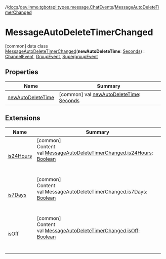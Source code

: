 //[docs](../../../index.md)/[dev.inmo.tgbotapi.types.message.ChatEvents](../index.md)/[MessageAutoDeleteTimerChanged](index.md)



# MessageAutoDeleteTimerChanged  
 [common] data class [MessageAutoDeleteTimerChanged](index.md)(**newAutoDeleteTime**: [Seconds](../../dev.inmo.tgbotapi.types/index.md#%5Bdev.inmo.tgbotapi.types%2FSeconds%2F%2F%2FPointingToDeclaration%2F%5D%2FClasslikes%2F625018081)) : [ChannelEvent](../../dev.inmo.tgbotapi.types.message.ChatEvents.abstracts/-channel-event/index.md), [GroupEvent](../../dev.inmo.tgbotapi.types.message.ChatEvents.abstracts/-group-event/index.md), [SupergroupEvent](../../dev.inmo.tgbotapi.types.message.ChatEvents.abstracts/-supergroup-event/index.md)   


## Properties  
  
|  Name |  Summary | 
|---|---|
| <a name="dev.inmo.tgbotapi.types.message.ChatEvents/MessageAutoDeleteTimerChanged/newAutoDeleteTime/#/PointingToDeclaration/"></a>[newAutoDeleteTime](new-auto-delete-time.md)| <a name="dev.inmo.tgbotapi.types.message.ChatEvents/MessageAutoDeleteTimerChanged/newAutoDeleteTime/#/PointingToDeclaration/"></a> [common] val [newAutoDeleteTime](new-auto-delete-time.md): [Seconds](../../dev.inmo.tgbotapi.types/index.md#%5Bdev.inmo.tgbotapi.types%2FSeconds%2F%2F%2FPointingToDeclaration%2F%5D%2FClasslikes%2F625018081)   <br>|


## Extensions  
  
|  Name |  Summary | 
|---|---|
| <a name="dev.inmo.tgbotapi.types.message.ChatEvents//is24Hours/dev.inmo.tgbotapi.types.message.ChatEvents.MessageAutoDeleteTimerChanged#/PointingToDeclaration/"></a>[is24Hours](../is24-hours.md)| <a name="dev.inmo.tgbotapi.types.message.ChatEvents//is24Hours/dev.inmo.tgbotapi.types.message.ChatEvents.MessageAutoDeleteTimerChanged#/PointingToDeclaration/"></a>[common]  <br>Content  <br>val [MessageAutoDeleteTimerChanged](index.md).[is24Hours](../is24-hours.md): [Boolean](https://kotlinlang.org/api/latest/jvm/stdlib/kotlin/-boolean/index.html)  <br><br><br>|
| <a name="dev.inmo.tgbotapi.types.message.ChatEvents//is7Days/dev.inmo.tgbotapi.types.message.ChatEvents.MessageAutoDeleteTimerChanged#/PointingToDeclaration/"></a>[is7Days](../is7-days.md)| <a name="dev.inmo.tgbotapi.types.message.ChatEvents//is7Days/dev.inmo.tgbotapi.types.message.ChatEvents.MessageAutoDeleteTimerChanged#/PointingToDeclaration/"></a>[common]  <br>Content  <br>val [MessageAutoDeleteTimerChanged](index.md).[is7Days](../is7-days.md): [Boolean](https://kotlinlang.org/api/latest/jvm/stdlib/kotlin/-boolean/index.html)  <br><br><br>|
| <a name="dev.inmo.tgbotapi.types.message.ChatEvents//isOff/dev.inmo.tgbotapi.types.message.ChatEvents.MessageAutoDeleteTimerChanged#/PointingToDeclaration/"></a>[isOff](../is-off.md)| <a name="dev.inmo.tgbotapi.types.message.ChatEvents//isOff/dev.inmo.tgbotapi.types.message.ChatEvents.MessageAutoDeleteTimerChanged#/PointingToDeclaration/"></a>[common]  <br>Content  <br>val [MessageAutoDeleteTimerChanged](index.md).[isOff](../is-off.md): [Boolean](https://kotlinlang.org/api/latest/jvm/stdlib/kotlin/-boolean/index.html)  <br><br><br>|


